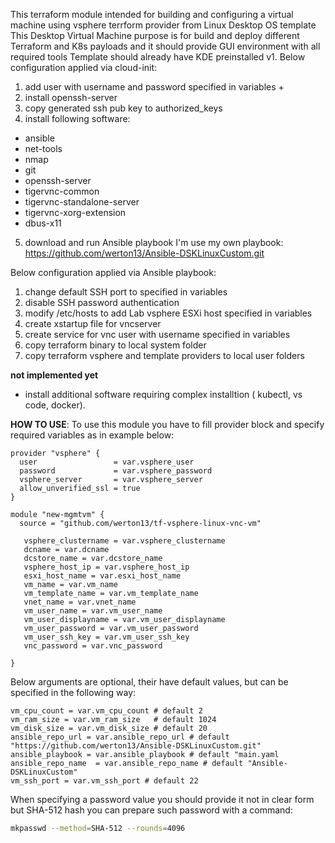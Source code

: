This terraform module intended for  building and configuring a virtual machine
using vsphere terrform provider from Linux Desktop OS template
This Desktop Virtual Machine purpose is for build and deploy different Terraform and K8s payloads and it should provide GUI environment with all required tools
Template should already have KDE preinstalled
v1.
Below configuration applied via cloud-init:


 1. add user with username and password specified in variables +
 2. install openssh-server
 3. copy generated ssh pub key to authorized_keys
 4. install following software:
   - ansible
   - net-tools
   - nmap
   - git
   - openssh-server
   - tigervnc-common
   - tigervnc-standalone-server
   - tigervnc-xorg-extension
   - dbus-x11

 5. download and run Ansible playbook
    I'm use my own playbook: https://github.com/werton13/Ansible-DSKLinuxCustom.git

Below configuration applied via Ansible playbook:

 1. change default SSH port to specified in variables
 2. disable SSH password authentication
 3. modify /etc/hosts to add Lab vsphere ESXi host specified in variables
 4. create xstartup file for vncserver
 5. create service for vnc user with username specified in variables
 6. copy terraform binary to local system folder
 7. copy terraform vsphere and template providers to local user folders

**not implemented yet** 
-  install additional software requiring complex installtion ( kubectl, vs code, docker).


**HOW TO USE**:
To use this module you have to fill provider block and specify required variables as in example below:

```hcl
provider "vsphere" {
  user                 = var.vsphere_user
  password             = var.vsphere_password
  vsphere_server       = var.vsphere_server
  allow_unverified_ssl = true
}

module "new-mgmtvm" {
  source = "github.com/werton13/tf-vsphere-linux-vnc-vm"

   vsphere_clustername = var.vsphere_clustername
   dcname = var.dcname
   dcstore_name = var.dcstore_name
   vsphere_host_ip = var.vsphere_host_ip
   esxi_host_name = var.esxi_host_name
   vm_name = var.vm_name
   vm_template_name = var.vm_template_name
   vnet_name = var.vnet_name
   vm_user_name = var.vm_user_name
   vm_user_displayname = var.vm_user_displayname
   vm_user_password = var.vm_user_password
   vm_user_ssh_key = var.vm_user_ssh_key
   vnc_password = var.vnc_password

}
```
Below arguments are optional, their have default values, but can be specified in the following way:
```
vm_cpu_count = var.vm_cpu_count # default 2
vm_ram_size = var.vm_ram_size   # default 1024
vm_disk_size = var.vm_disk_size # default 20
ansible_repo_url = var.ansible_repo_url # default "https://github.com/werton13/Ansible-DSKLinuxCustom.git"
ansible_playbook = var.ansible_playbook # default "main.yaml
ansible_repo_name  = var.ansible_repo_name # default "Ansible-DSKLinuxCustom"
vm_ssh_port = var.vm_ssh_port # default 22
```
When specifying a password value you should provide it not in clear form but SHA-512 hash
you can prepare such password with a command:

```sh
mkpasswd --method=SHA-512 --rounds=4096
```
